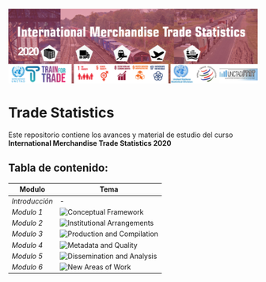 ![](https://github.com/Kevincastillo98/Trade_Statistics/blob/master/images/Logo_IMTS_2020.png)

# Trade Statistics
Este repositorio contiene los avances y material de estudio del curso
**International Merchandise Trade Statistics 2020**

## Tabla de contenido:

| **Modulo**  | **Tema**  | 
|---|---|
|  *Introducción* |  -  |        
|  *Modulo 1* | ![Conceptual Framework]()   |         
|  *Modulo 2* | ![Institutional Arrangements]()   |
|  *Modulo 3* | ![Production and Compilation]() |
|  *Modulo 4* | ![Metadata and Quality]()|
|  *Modulo 5* | ![Dissemination and Analysis]()|
|  *Modulo 6* | ![New Areas of Work]() |
